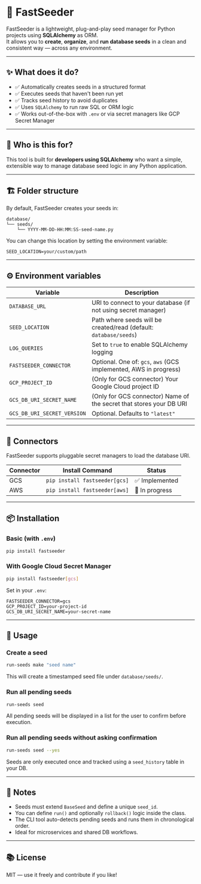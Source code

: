 # 🚀 FastSeeder

FastSeeder is a lightweight, plug-and-play seed manager for Python projects using **SQLAlchemy** as ORM.  
It allows you to **create**, **organize**, and **run database seeds** in a clean and consistent way — across any environment.

---

## ✨ What does it do?

- ✅ Automatically creates seeds in a structured format
- ✅ Executes seeds that haven't been run yet
- ✅ Tracks seed history to avoid duplicates
- ✅ Uses `SQLAlchemy` to run raw SQL or ORM logic
- ✅ Works out-of-the-box with `.env` or via secret managers like GCP Secret Manager

---

## 🧠 Who is this for?

This tool is built for **developers using SQLAlchemy** who want a simple, extensible way to manage database seed logic in any Python application.

---

## 🏗️ Folder structure

By default, FastSeeder creates your seeds in:

```
database/
└── seeds/
    └── YYYY-MM-DD-HH:MM:SS-seed-name.py
```

You can change this location by setting the environment variable:

```env
SEED_LOCATION=your/custom/path
```

---

## ⚙️ Environment variables

| Variable                         | Description                                                                 |
|----------------------------------|-----------------------------------------------------------------------------|
| `DATABASE_URL`                   | URI to connect to your database (if not using secret manager)              |
| `SEED_LOCATION`                  | Path where seeds will be created/read (default: `database/seeds`)          |
| `LOG_QUERIES`                    | Set to `true` to enable SQLAlchemy logging                                 |
| `FASTSEEDER_CONNECTOR`           | Optional. One of: `gcs`, `aws` (GCS implemented, AWS in progress)          |
| `GCP_PROJECT_ID`                 | (Only for GCS connector) Your Google Cloud project ID                      |
| `GCS_DB_URI_SECRET_NAME`         | (Only for GCS connector) Name of the secret that stores your DB URI        |
| `GCS_DB_URI_SECRET_VERSION`      | Optional. Defaults to `"latest"`                                           |

---

## 🔌 Connectors

FastSeeder supports pluggable secret managers to load the database URI.

| Connector | Install Command            | Status        |
|-----------|----------------------------|---------------|
| GCS       | `pip install fastseeder[gcs]` | ✅ Implemented |
| AWS       | `pip install fastseeder[aws]` | 🚧 In progress |

---

## 📦 Installation

### Basic (with `.env`)

```bash
pip install fastseeder
```

### With Google Cloud Secret Manager

```bash
pip install fastseeder[gcs]
```

Set in your `.env`:

```env
FASTSEEDER_CONNECTOR=gcs
GCP_PROJECT_ID=your-project-id
GCS_DB_URI_SECRET_NAME=your-secret-name
```

---

## 🚀 Usage

### Create a seed

```bash
run-seeds make "seed name"
```

This will create a timestamped seed file under `database/seeds/`.

### Run all pending seeds

```bash
run-seeds seed 
```

All pending seeds will be displayed in a list for the user to confirm before execution.

### Run all pending seeds without asking confirmation

```bash
run-seeds seed --yes
```

Seeds are only executed once and tracked using a `seed_history` table in your DB.

---

## 📌 Notes

- Seeds must extend `BaseSeed` and define a unique `seed_id`.
- You can define `run()` and optionally `rollback()` logic inside the class.
- The CLI tool auto-detects pending seeds and runs them in chronological order.
- Ideal for microservices and shared DB workflows.

---

## 📚 License

MIT — use it freely and contribute if you like!